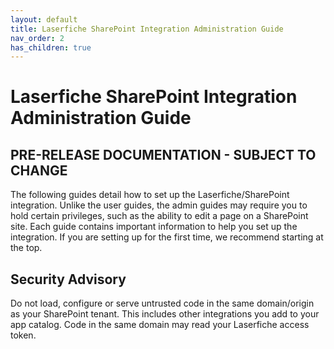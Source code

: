 ```yaml
---
layout: default
title: Laserfiche SharePoint Integration Administration Guide
nav_order: 2
has_children: true
---
```


# Laserfiche SharePoint Integration Administration Guide

## PRE-RELEASE DOCUMENTATION - SUBJECT TO CHANGE

The following guides detail how to set up the Laserfiche/SharePoint integration. Unlike the user guides, the admin guides
may require you to hold certain privileges, such as the ability to edit a page on a SharePoint site. Each guide contains important
information to help you set up the integration. If you are setting up for the first time, we recommend starting at the top.

## Security Advisory

Do not load, configure or serve untrusted code in the same domain/origin as your SharePoint tenant. This includes other integrations you add to your app catalog. Code in the same domain may read your Laserfiche access token.
